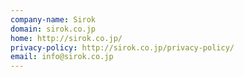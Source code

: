```yaml
---
company-name: Sirok
domain: sirok.co.jp
home: http://sirok.co.jp/
privacy-policy: http://sirok.co.jp/privacy-policy/
email: info@sirok.co.jp
---
```




